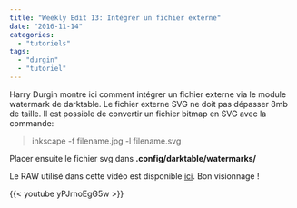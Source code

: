 ```yaml
---
title: "Weekly Edit 13: Intégrer un fichier externe"
date: "2016-11-14"
categories: 
  - "tutoriels"
tags: 
  - "durgin"
  - "tutoriel"
---
```


Harry Durgin montre ici comment intégrer un fichier externe via le module watermark de darktable. Le fichier externe SVG ne doit pas dépasser 8mb de taille. Il est possible de convertir un fichier bitmap en SVG avec la commande:

> inkscape -f filename.jpg -l filename.svg

Placer ensuite le fichier svg dans **.config/darktable/watermarks/**

Le RAW utilisé dans cette vidéo est disponible [ici](https://drive.google.com/open?id=0B8vTy8xq7dFWNDl4Yjk4ak5RTUU). Bon visionnage !

{{< youtube yPJrnoEgG5w >}}
